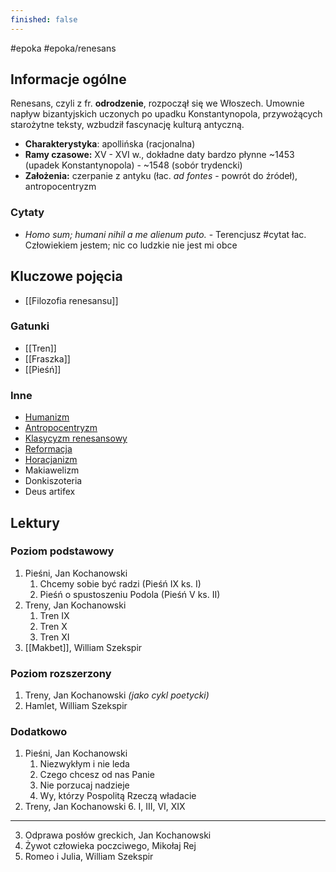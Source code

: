 ```yaml
---
finished: false
---
```

#epoka #epoka/renesans 
## Informacje ogólne
Renesans, czyli z fr. **odrodzenie**, rozpoczął się we Włoszech. Umownie napływ bizantyjskich uczonych po upadku Konstantynopola, przywożących starożytne teksty, wzbudził fascynację kulturą antyczną.
- **Charakterystyka**: apollińska (racjonalna)
- **Ramy czasowe:** XV - XVI w., dokładne daty bardzo płynne
  ~1453 (upadek Konstantynopola) - ~1548 (sobór trydencki)
- **Założenia:** czerpanie z antyku (łac. *ad fontes* - powrót do źródeł), antropocentryzm
### Cytaty
- *Homo sum; humani nihil a me alienum puto.* - Terencjusz #cytat
  łac. Człowiekiem jestem; nic co ludzkie nie jest mi obce

## Kluczowe pojęcia
- [[Filozofia renesansu]]
### Gatunki
- [[Tren]]
- [[Fraszka]]
- [[Pieśń]]
### Inne
- [Humanizm](Filozofia%20renesansu#^humanizm)
- [Antropocentryzm](Filozofia%20renesansu#^antropocentryzm)
- [Klasycyzm renesansowy](Filozofia%20renesansu#Klasycyzm%20renesansowy)
- [Reformacja](Filozofia%20renesansu#^reformacja)
- [Horacjanizm](Filozofia%20renesansu#^horacjanizm)
- Makiawelizm
- Donkiszoteria
- Deus artifex

## Lektury
### Poziom podstawowy
1. Pieśni, Jan Kochanowski
	1. Chcemy sobie być radzi (Pieśń IX ks. I)
	2. Pieśń o spustoszeniu Podola (Pieśń V ks. II)
2. Treny, Jan Kochanowski
	1. Tren IX 
	2. Tren X
	3. Tren XI
3. [[Makbet]], William Szekspir
### Poziom rozszerzony
1. Treny, Jan Kochanowski *(jako cykl poetycki)*
2. Hamlet, William Szekspir
### Dodatkowo
1. Pieśni, Jan Kochanowski
	1. Niezwykłym i nie leda
	2. Czego chcesz od nas Panie
	3. Nie porzucaj nadzieje
	4. Wy, którzy Pospolitą Rzeczą władacie
2. Treny, Jan Kochanowski
	6. I, III, VI, XIX
	   
---

3. Odprawa posłów greckich, Jan Kochanowski
4. Żywot człowieka poczciwego, Mikołaj Rej
5. Romeo i Julia, William Szekspir